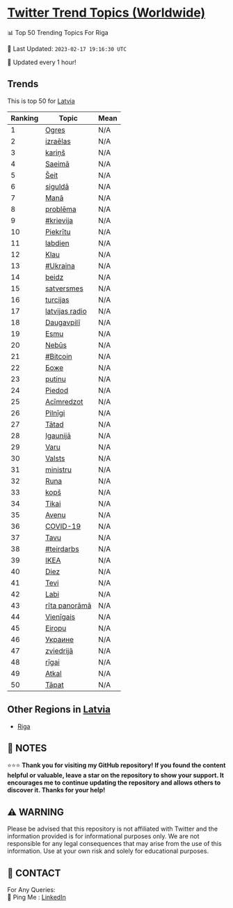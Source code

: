 [Twitter Trend Topics (Worldwide)](https://github.com/ErcinDedeoglu/Twitter-Trend-Topics)
==========


📊 Top 50 Trending Topics For Riga

📆 Last Updated: `2023-02-17 19:16:30 UTC`

🔧 Updated every 1 hour!


## Trends

This is top 50 for [Latvia](</Latvia>)

| Ranking | Topic | Mean |
| ------- | ------------ | ------------ |
| 1 | [Ogres](http://twitter.com/search?q=Ogres) | N/A |
| 2 | [izraēlas](http://twitter.com/search?q=izra%c4%93las) | N/A |
| 3 | [kariņš](http://twitter.com/search?q=kari%c5%86%c5%a1) | N/A |
| 4 | [Saeimā](http://twitter.com/search?q=Saeim%c4%81) | N/A |
| 5 | [Šeit](http://twitter.com/search?q=%c5%a0eit) | N/A |
| 6 | [siguldā](http://twitter.com/search?q=siguld%c4%81) | N/A |
| 7 | [Manā](http://twitter.com/search?q=Man%c4%81) | N/A |
| 8 | [problēma](http://twitter.com/search?q=probl%c4%93ma) | N/A |
| 9 | [#krievija](http://twitter.com/search?q=%23krievija) | N/A |
| 10 | [Piekrītu](http://twitter.com/search?q=Piekr%c4%abtu) | N/A |
| 11 | [labdien](http://twitter.com/search?q=labdien) | N/A |
| 12 | [Klau](http://twitter.com/search?q=Klau) | N/A |
| 13 | [#Ukraina](http://twitter.com/search?q=%23Ukraina) | N/A |
| 14 | [beidz](http://twitter.com/search?q=beidz) | N/A |
| 15 | [satversmes](http://twitter.com/search?q=satversmes) | N/A |
| 16 | [turcijas](http://twitter.com/search?q=turcijas) | N/A |
| 17 | [latvijas radio](http://twitter.com/search?q=latvijas+radio) | N/A |
| 18 | [Daugavpilī](http://twitter.com/search?q=Daugavpil%c4%ab) | N/A |
| 19 | [Esmu](http://twitter.com/search?q=Esmu) | N/A |
| 20 | [Nebūs](http://twitter.com/search?q=Neb%c5%abs) | N/A |
| 21 | [#Bitcoin](http://twitter.com/search?q=%23Bitcoin) | N/A |
| 22 | [Боже](http://twitter.com/search?q=%d0%91%d0%be%d0%b6%d0%b5) | N/A |
| 23 | [putinu](http://twitter.com/search?q=putinu) | N/A |
| 24 | [Piedod](http://twitter.com/search?q=Piedod) | N/A |
| 25 | [Acīmredzot](http://twitter.com/search?q=Ac%c4%abmredzot) | N/A |
| 26 | [Pilnīgi](http://twitter.com/search?q=Piln%c4%abgi) | N/A |
| 27 | [Tātad](http://twitter.com/search?q=T%c4%81tad) | N/A |
| 28 | [Igaunijā](http://twitter.com/search?q=Igaunij%c4%81) | N/A |
| 29 | [Varu](http://twitter.com/search?q=Varu) | N/A |
| 30 | [Valsts](http://twitter.com/search?q=Valsts) | N/A |
| 31 | [ministru](http://twitter.com/search?q=ministru) | N/A |
| 32 | [Runa](http://twitter.com/search?q=Runa) | N/A |
| 33 | [kopš](http://twitter.com/search?q=kop%c5%a1) | N/A |
| 34 | [Tikai](http://twitter.com/search?q=Tikai) | N/A |
| 35 | [Avenu](http://twitter.com/search?q=Avenu) | N/A |
| 36 | [COVID-19](http://twitter.com/search?q=COVID-19) | N/A |
| 37 | [Tavu](http://twitter.com/search?q=Tavu) | N/A |
| 38 | [#teirdarbs](http://twitter.com/search?q=%23teirdarbs) | N/A |
| 39 | [IKEA](http://twitter.com/search?q=IKEA) | N/A |
| 40 | [Diez](http://twitter.com/search?q=Diez) | N/A |
| 41 | [Tevi](http://twitter.com/search?q=Tevi) | N/A |
| 42 | [Labi](http://twitter.com/search?q=Labi) | N/A |
| 43 | [rīta panorāmā](http://twitter.com/search?q=r%c4%abta+panor%c4%81m%c4%81) | N/A |
| 44 | [Vienīgais](http://twitter.com/search?q=Vien%c4%abgais) | N/A |
| 45 | [Eiropu](http://twitter.com/search?q=Eiropu) | N/A |
| 46 | [Украине](http://twitter.com/search?q=%d0%a3%d0%ba%d1%80%d0%b0%d0%b8%d0%bd%d0%b5) | N/A |
| 47 | [zviedrijā](http://twitter.com/search?q=zviedrij%c4%81) | N/A |
| 48 | [rīgai](http://twitter.com/search?q=r%c4%abgai) | N/A |
| 49 | [Atkal](http://twitter.com/search?q=Atkal) | N/A |
| 50 | [Tāpat](http://twitter.com/search?q=T%c4%81pat) | N/A |



## Other Regions in [Latvia](</Latvia>)

* [Riga](</Latvia/Riga.md>)



## 📝 NOTES

⭐⭐⭐ **Thank you for visiting my GitHub repository! If you found the content helpful or valuable, leave a star on the repository to show your support. It encourages me to continue updating the repository and allows others to discover it. Thanks for your help!**


## ⚠️ WARNING

Please be advised that this repository is not affiliated with Twitter and the information provided is for informational purposes only. We are not responsible for any legal consequences that may arise from the use of this information. Use at your own risk and solely for educational purposes.


## 📨 CONTACT

 For Any Queries:  
            🏓 Ping Me : [LinkedIn](https://www.linkedin.com/in/ercindedeoglu/)
